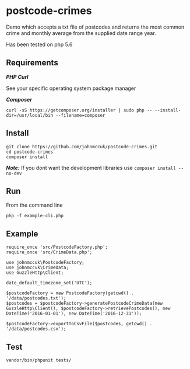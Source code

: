 # postcode-crimes
Demo which accepts a txt file of postcodes and returns the most common crime and monthly average from the supplied date range year.

Has been tested on php 5.6

## Requirements
***PHP Curl***

See your specific operating system package manager

***Composer*** 

`curl -sS https://getcomposer.org/installer | sudo php -- --install-dir=/usr/local/bin --filename=composer`


## Install

```
git clone https://github.com/johnmccuk/postcode-crimes.git
cd postcode-crimes
composer install
```

***Note:*** If you dont want the development libraries use `composer install --no-dev`

## Run

From the command line

`php -f example-cli.php`

## Example
```
require_once 'src/PostcodeFactory.php';
require_once 'src/CrimeData.php';

use johnmccuk\PostcodeFactory;
use johnmccuk\CrimeData;
use GuzzleHttp\Client;

date_default_timezone_set('UTC');

$postcodeFactory = new PostcodeFactory(getcwd() . '/data/postcodes.txt');
$postcodes = $postcodeFactory->generatePostcodeCrimeData(new GuzzleHttp\Client(), $postcodeFactory->retrievePostcodes(), new DateTime('2016-01-01'), new DateTime('2016-12-31'));

$postcodeFactory->exportToCsvFile($postcodes, getcwd() . '/data/postcodes.csv');
```

## Test

`vendor/bin/phpunit tests/`
